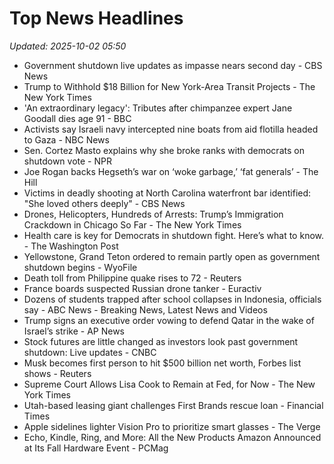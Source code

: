 # Top News Headlines

_Updated: 2025-10-02 05:50_

- Government shutdown live updates as impasse nears second day - CBS News
- Trump to Withhold $18 Billion for New York-Area Transit Projects - The New York Times
- 'An extraordinary legacy': Tributes after chimpanzee expert Jane Goodall dies age 91 - BBC
- Activists say Israeli navy intercepted nine boats from aid flotilla headed to Gaza - NBC News
- Sen. Cortez Masto explains why she broke ranks with democrats on shutdown vote - NPR
- Joe Rogan backs Hegseth’s war on ‘woke garbage,’ ‘fat generals’ - The Hill
- Victims in deadly shooting at North Carolina waterfront bar identified: "She loved others deeply" - CBS News
- Drones, Helicopters, Hundreds of Arrests: Trump’s Immigration Crackdown in Chicago So Far - The New York Times
- Health care is key for Democrats in shutdown fight. Here’s what to know. - The Washington Post
- Yellowstone, Grand Teton ordered to remain partly open as government shutdown begins - WyoFile
- Death toll from Philippine quake rises to 72 - Reuters
- France boards suspected Russian drone tanker - Euractiv
- Dozens of students trapped after school collapses in Indonesia, officials say - ABC News - Breaking News, Latest News and Videos
- Trump signs an executive order vowing to defend Qatar in the wake of Israel’s strike - AP News
- Stock futures are little changed as investors look past government shutdown: Live updates - CNBC
- Musk becomes first person to hit $500 billion net worth, Forbes list shows - Reuters
- Supreme Court Allows Lisa Cook to Remain at Fed, for Now - The New York Times
- Utah-based leasing giant challenges First Brands rescue loan - Financial Times
- Apple sidelines lighter Vision Pro to prioritize smart glasses - The Verge
- Echo, Kindle, Ring, and More: All the New Products Amazon Announced at Its Fall Hardware Event - PCMag